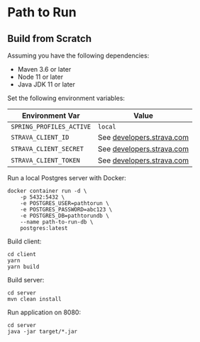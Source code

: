 # Path to Run
## Build from Scratch
Assuming you have the following dependencies:
* Maven 3.6 or later
* Node 11 or later
* Java JDK 11 or later

Set the following environment variables:

|Environment Var|Value|
|---|---|
|`SPRING_PROFILES_ACTIVE`|`local`|
|`STRAVA_CLIENT_ID`|See [developers.strava.com](https://developers.strava.com)|
|`STRAVA_CLIENT_SECRET`|See [developers.strava.com](https://developers.strava.com)|
|`STRAVA_CLIENT_TOKEN`|See [developers.strava.com](https://developers.strava.com)|

Run a local Postgres server with Docker:
```
docker container run -d \
    -p 5432:5432 \
    -e POSTGRES_USER=pathtorun \
    -e POSTGRES_PASSWORD=abc123 \
    -e POSTGRES_DB=pathtorundb \
    --name path-to-run-db \
    postgres:latest
```

Build client:
```
cd client
yarn
yarn build
```

Build server:
```
cd server
mvn clean install
```

Run application on 8080:
```
cd server
java -jar target/*.jar
```

